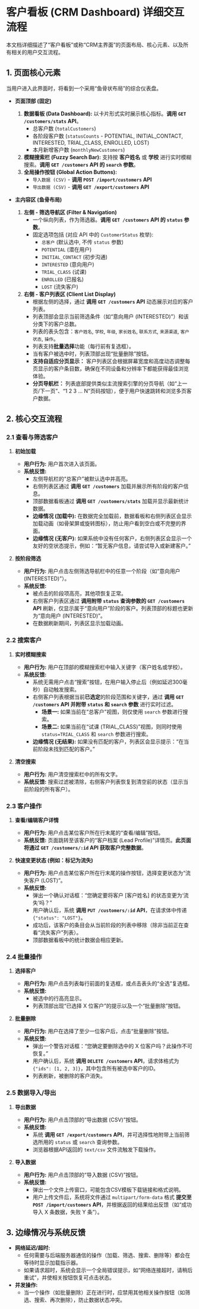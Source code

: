 # 客户看板 (CRM Dashboard) 详细交互流程

本文档详细描述了“客户看板”或称“CRM主界面”的页面布局、核心元素、以及所有相关的用户交互流程。

## 1. 页面核心元素

当用户进入此界面时，将看到一个采用“鱼骨状布局”的综合仪表盘。

*   **页面顶部 (固定)**
    1.  **数据看板 (Data Dashboard):** 以卡片形式实时展示核心指标。**调用 `GET /customers/stats` API**。
        *   总客户数 (`totalCustomers`)
        *   各阶段客户数 (`statusCounts` - POTENTIAL, INITIAL_CONTACT, INTERESTED, TRIAL_CLASS, ENROLLED, LOST)
        *   本月新增客户数 (`monthlyNewCustomers`)
    2.  **模糊搜索栏 (Fuzzy Search Bar):** 支持按 **客户姓名** 或 **学校** 进行实时模糊搜索。**调用 `GET /customers` API 的 `search` 参数**。
    3.  **全局操作按钮 (Global Action Buttons):**
        *   `导入数据 (CSV)` - **调用 `POST /import/customers` API**
        *   `导出数据 (CSV)` - **调用 `GET /export/customers` API**

*   **主内容区 (鱼骨布局)**
    1.  **左侧 - 筛选导航区 (Filter & Navigation)**
        *   一个纵向列表，作为筛选器。**调用 `GET /customers` API 的 `status` 参数**。
        *   固定选项包括 (对应 API 中的 `CustomerStatus` 枚举):
            *   `总客户` (默认选中, 不传 `status` 参数)
            *   `POTENTIAL` (潜在用户)
            *   `INITIAL_CONTACT` (初步沟通)
            *   `INTERESTED` (意向用户)
            *   `TRIAL_CLASS` (试课)
            *   `ENROLLED` (已报名)
            *   `LOST` (流失客户)
    2.  **右侧 - 客户列表区 (Client List Display)**
        *   根据左侧的选择，通过 **调用 `GET /customers` API** 动态展示对应的客户列表。
        *   列表顶部会显示当前筛选条件（如“意向用户 (INTERESTED)”）和该分类下的客户总数。
        *   列表的表头包含：`客户姓名`, `学校`, `年级`, `家长姓名`, `联系方式`, `来源渠道`, `客户状态`, `操作`。
        *   列表支持**批量选择**功能（每行前有复选框）。
        *   当有客户被选中时，列表顶部出现“批量删除”按钮。
        *   **支持自适应分页显示：** 客户列表区会根据屏幕宽度和高度动态调整每页显示的客户条目数，确保在不同设备和分辨率下都能获得最佳浏览体验。
        *   **分页导航栏：** 列表底部提供类似主流搜索引擎的分页导航（如“上一页/下一页”、“1 2 3 ... N”页码按钮），便于用户快速跳转和浏览多页客户数据。

## 2. 核心交互流程

### 2.1 查看与筛选客户

1.  **初始加载**
    *   **用户行为:** 用户首次进入该页面。
    *   **系统反馈:**
        *   左侧导航栏的“总客户”被默认选中并高亮。
        *   右侧列表区通过 **调用 `GET /customers`** 加载并展示所有阶段的客户信息。
        *   顶部数据看板通过 **调用 `GET /customers/stats`** 加载并显示最新统计数据。
        *   **边缘情况 (加载中):** 在数据完全加载前，数据看板和右侧列表区会显示加载动画（如骨架屏或旋转图标），防止用户看到空白或不完整的界面。
        *   **边缘情况 (无客户):** 如果系统中没有任何客户，右侧列表区会显示一个友好的空状态提示，例如：“暂无客户信息，请尝试导入或新建客户。”

2.  **按阶段筛选**
    *   **用户行为:** 用户点击左侧筛选导航栏中的任意一个阶段（如“意向用户 (INTERESTED)”）。
    *   **系统反馈:**
        *   被点击的阶段项高亮，其他项恢复正常。
        *   右侧客户列表区通过 **调用附带 `status` 查询参数的 `GET /customers` API** 刷新，仅显示属于“意向用户”阶段的客户。列表顶部的标题也更新为“意向用户 (INTERESTED)”。
        *   在数据刷新期间，列表区显示加载动画。

### 2.2 搜索客户

1.  **实时模糊搜索**
    *   **用户行为:** 用户在顶部的模糊搜索栏中输入关键字（客户姓名或学校）。
    *   **系统反馈:**
        *   系统无需用户点击“搜索”按钮，在用户输入停止后（例如延迟300毫秒）自动触发搜索。
        *   右侧客户列表根据当前**已选定**的阶段范围和关键字，通过 **调用 `GET /customers` API 并附带 `status` 和 `search` 参数** 进行实时过滤。
            *   **场景一:** 如果当前在“总客户”视图，则仅使用 `search` 参数进行搜索。
            *   **场景二:** 如果当前在“试课 (TRIAL_CLASS)”视图，则同时使用 `status=TRIAL_CLASS` 和 `search` 参数进行搜索。
        *   **边缘情况 (无结果):** 如果没有匹配的客户，列表区会显示提示：“在当前阶段未找到匹配的客户。”

2.  **清空搜索**
    *   **用户行为:** 用户清空搜索栏中的所有文字。
    *   **系统反馈:** 搜索过滤被清除，右侧客户列表恢复到清空前的状态（显示当前阶段的所有客户）。

### 2.3 客户操作

1.  **查看/编辑客户详情**
    *   **用户行为:** 用户点击某位客户所在行末尾的“查看/编辑”按钮。
    *   **系统反馈:** 页面跳转至该客户的“客户档案 (Lead Profile)”详情页。**此页面将通过 `GET /customers/:id` API 获取客户完整数据**。

2.  **快速变更状态 (例如：标记为流失)**
    *   **用户行为:** 用户点击某位客户所在行末尾的操作按钮，选择变更状态为“流失客户 (LOST)”。
    *   **系统反馈:**
        *   弹出一个确认对话框：“您确定要将客户 [客户姓名] 的状态变更为‘流失’吗？”
        *   用户确认后，系统 **调用 `PUT /customers/:id` API**，在请求体中传递 `{"status": "LOST"}`。
        *   成功后，该客户的条目会从当前阶段的列表中移除（除非当前正在查看“流失客户”列表）。
        *   顶部数据看板中的统计数据会相应更新。

### 2.4 批量操作

1.  **选择客户**
    *   **用户行为:** 用户点击列表每行前面的复选框，或点击表头的“全选”复选框。
    *   **系统反馈:**
        *   被选中的行高亮显示。
        *   列表顶部出现“已选择 X 位客户”的提示以及一个“批量删除”按钮。

2.  **批量删除**
    *   **用户行为:** 用户在选择了至少一位客户后，点击“批量删除”按钮。
    *   **系统反馈:**
        *   弹出一个警告对话框：“您确定要删除选中的 X 位客户吗？此操作不可恢复。”
        *   用户确认后，系统 **调用 `DELETE /customers` API**，请求体格式为 `{"ids": [1, 2, 3]}`，其中包含所有被选中客户的ID。
        *   列表刷新，被删除的客户消失。

### 2.5 数据导入/导出

1.  **导出数据**
    *   **用户行为:** 用户点击顶部的“导出数据 (CSV)”按钮。
    *   **系统反馈:**
        *   系统 **调用 `GET /export/customers` API**，并可选择性地附带上当前筛选所用的 `status` 或 `search` 查询参数。
        *   浏览器根据API返回的 `text/csv` 文件流触发下载操作。

2.  **导入数据**
    *   **用户行为:** 用户点击顶部的“导入数据 (CSV)”按钮。
    *   **系统反馈:**
        *   弹出一个文件上传窗口，可能包含CSV模板下载链接和格式说明。
        *   用户上传文件后，系统将文件通过 `multipart/form-data` 格式 **提交至 `POST /import/customers` API**，并根据返回的结果给出反馈（如“成功导入 X 条数据，失败 Y 条”）。

## 3. 边缘情况与系统反馈

*   **网络延迟/超时:**
    *   任何需要与后端服务器通信的操作（加载、筛选、搜索、删除等）都会在等待时显示加载指示器。
    *   如果请求超时，系统会显示一个全局错误提示，如“网络连接超时，请稍后重试”，并使相关按钮恢复可点击状态。
*   **并发操作:**
    *   当一个操作（如批量删除）正在进行时，应禁用其他相关操作按钮（如筛选、搜索、再次删除），防止数据状态冲突。 